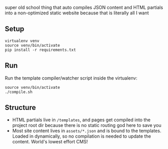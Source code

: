 super old school thing that auto compiles JSON content and HTML partials into a non-optimized static website because that is literally all I want

## Setup
```
virtualenv venv
source venv/bin/activate
pip install -r requirements.txt
```

## Run
Run the template compiler/watcher script inside the virtualenv:
```
source venv/bin/activate
./compile.sh
```

## Structure
- HTML partials live in `/templates`, and pages get compiled into the project root dir because there is no static routing god here to save you
- Most site content lives in `assets/*.json` and is bound to the templates. Loaded in dynamically, so no compilation is needed to update the content. World's lowest effort CMS!
